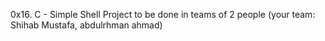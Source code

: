 0x16. C - Simple Shell
Project to be done in teams of 2 people (your team: Shihab Mustafa, abdulrhman ahmad)
